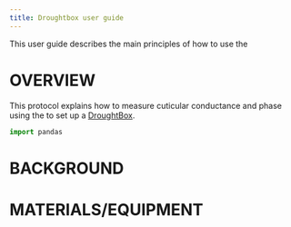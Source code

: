 ```yaml
---
title: Droughtbox user guide
---
```


This user guide describes the main principles of how to use the  

#  OVERVIEW

This protocol explains how to measure cuticular conductance and phase using the to set up a [DroughtBox](https://onlinelibrary.wiley.com/doi/full/10.1111/pce.13750). 

```python
import pandas
```

# BACKGROUND

# MATERIALS/EQUIPMENT
